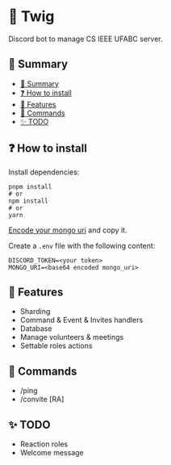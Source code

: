 # 🦌 Twig
Discord bot to manage CS IEEE UFABC server.

## 📖 Summary
  - [📖 Summary](#-summary)
  - [❓ How to install](#-how-to-install)
  - [🧡 Features](#-features)
  - [📝 Commands](#-commands)
  - [✨ TODO](#-todo)

## ❓ How to install

Install dependencies:
```
pnpm install
# or
npm install
# or
yarn
```

[Encode your mongo uri](https://www.base64encode.org/) and copy it.

Create a `.env` file with the following content:
```
DISCORD_TOKEN=<your token>
MONGO_URI=<base64 encoded mongo_uri>
```

## 🧡 Features
  - Sharding
  - Command & Event & Invites handlers
  - Database
  - Manage volunteers & meetings
  - Settable roles actions

## 📝 Commands
  - /ping
  - /convite [RA]

## ✨ TODO
  - Reaction roles
  - Welcome message
